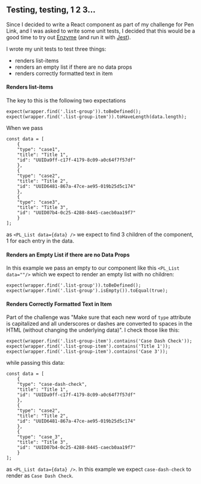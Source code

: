 ## Testing, testing, 1 2 3...

Since I decided to write a React component as part of my challenge for Pen Link, and I was asked to write some unit tests, I decided that this would be a good time to try out [Enzyme](https://airbnb.io/enzyme/) (and run it with [Jest](https://jestjs.io/en/)).

I wrote my unit tests to test three things:
* renders list-items
* renders an empty list if there are no data props
* renders correctly formatted text in item

#### Renders list-items
The key to this is the following two expectations
```
expect(wrapper.find('.list-group')).toBeDefined();
expect(wrapper.find('.list-group-item')).toHaveLength(data.length);
```
When we pass
```
const data = [
    {
    "type": "case1",
    "title": "Title 1",
    "id": "UUIDa9ff-c17f-4179-8c09-a0c64f7f57df"
    },
    {
    "type": "case2",
    "title": "Title 2",
    "id": "UUID6481-867a-47ce-ae95-019b25d5c174"
    },
    {
    "type": "case3",
    "title": "Title 3",
    "id": "UUID07b4-0c25-4288-8445-caecb0aa19f7"
    }
];
```
as `<PL_List data={data} />` we expect to find 3 children of the component, 1 for each entry in the data.

#### Renders an Empty List if there are no Data Props
In this example we pass an empty to our component like this `<PL_List data=""/>` which we expect to render an empty list with no children:
```
expect(wrapper.find('.list-group')).toBeDefined();
expect(wrapper.find('.list-group').isEmpty()).toEqual(true);
```

#### Renders Correctly Formatted Text in Item
Part of the challenge was "Make sure that each new word of `type` attribute is capitalized and all underscores or dashes are converted to spaces in the HTML (without changing the underlying data)". I check those like this:
```
expect(wrapper.find('.list-group-item').contains('Case Dash Check'));
expect(wrapper.find('.list-group-item').contains('Title 1'));
expect(wrapper.find('.list-group-item').contains('Case 3'));
```
while passing this data:
```
const data = [
    {
    "type": "case-dash-check",
    "title": "Title 1",
    "id": "UUIDa9ff-c17f-4179-8c09-a0c64f7f57df"
    },
    {
    "type": "case2",
    "title": "Title 2",
    "id": "UUID6481-867a-47ce-ae95-019b25d5c174"
    },
    {
    "type": "case_3",
    "title": "Title 3",
    "id": "UUID07b4-0c25-4288-8445-caecb0aa19f7"
    }
];
```
as `<PL_List data={data} />`. In this example we expect `case-dash-check` to render as `Case Dash Check`.
